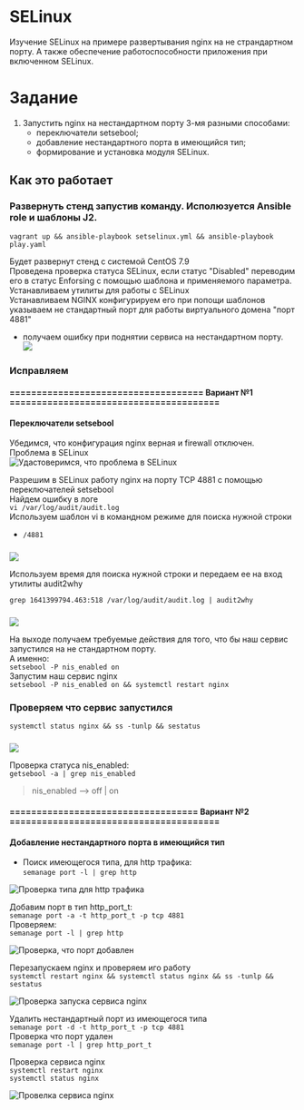 # SELinux
Изучение SELinux на примере развертывания nginx на не страндартном порту. А также обеспечение работоспособности приложения при включенном SELinux.

# Задание
1. Запустить nginx на нестандартном порту 3-мя разными способами: 
   - переключатели setsebool; 
   - добавление нестандартного порта в имеющийся тип; 
   - формирование и установка модуля SELinux.
## Как это работает
### Развернуть стенд запустив команду. Исполюзуется Ansible role и шаблоны J2.
    vagrant up && ansible-playbook setselinux.yml && ansible-playbook play.yaml
Будет развернут стенд с системой CentOS 7.9 \
Проведена проверка статуса SELinux, если статус "Disabled" переводим его в статус Enforsing с помощью шаблона и применяемого параметра. \
Устанавливаем утилиты для работы с SELinux \
Устанавливаем NGINX конфигурируем его при попощи шаблонов указываем не стандартный порт для работы виртуального домена "порт 4881"
- получаем ошибку при поднятии сервиса на нестандартном порту. \
![](https://github.com/vedoff/selinux/blob/main/pict/Screenshot%20from%202022-01-05%2018-26-20.png)

### Исправляем
####  ==================================== Вариант №1 =======================================
#### Переключатели setsebool
  Убедимся, что конфигурация nginx верная и firewall отключен. Проблема в SELinux \
  ![Удастоверимся, что проблема в SELinux](https://github.com/vedoff/selinux/blob/main/pict/Screenshot%20from%202022-01-05%2018-55-00.png)

Разрешим в SELinux работу nginx на порту TCP 4881 c помощью
переключателей setsebool \
Найдем ошибку в логе \
`vi /var/log/audit/audit.log` \
Используем шаблон vi в командном режиме для поиска нужной строки 
- `/4881`
###
![](https://github.com/vedoff/selinux/blob/main/pict/Screenshot%20from%202022-01-05%2018-59-14.png)

Используем время для поиска нужной строки и передаем ее на вход утилиты audit2why

`grep 1641399794.463:518 /var/log/audit/audit.log | audit2why`
###
![](https://github.com/vedoff/selinux/blob/main/pict/Screenshot%20from%202022-01-05%2019-01-47.png)

На выходе получаем требуемые действия для того, что бы наш сервис запустился на не стандартном порту. \
А именно: \
`setsebool -P nis_enabled on` \
Запустим наш сервис nginx \
`setsebool -P nis_enabled on && systemctl restart nginx`
### Проверяем что сервис запустился
`systemctl status nginx && ss -tunlp && sestatus`
###
![](https://github.com/vedoff/selinux/blob/main/pict/Screenshot%20from%202022-01-05%2019-58-05.png)

Проверка статуса nis_enabled: \
`getsebool -a | grep nis_enabled`
> nis_enabled --> off | on

#### =================================== Вариант №2 =======================================

#### Добавление нестандартного порта в имеющийся тип
- Поиск имеющегося типа, для http трафика: \
`semanage port -l | grep http `

![Проверка типа для http трафика](https://github.com/vedoff/selinux/blob/main/pict/Screenshot%20from%202022-01-05%2020-22-20.png)

Добавим порт в тип http_port_t: \
`semanage port -a -t http_port_t -p tcp 4881` \
Проверяем: \
`semanage port -l | grep http `

![Проверка, что порт добавлен](https://github.com/vedoff/selinux/blob/main/pict/Screenshot%20from%202022-01-05%2020-32-46.png)

Перезапускаем nginx и проверяем иго работу \
`systemctl restart nginx && systemctl status nginx && ss -tunlp && sestatus`

![Проверка запуска сервиса nginx](https://github.com/vedoff/selinux/blob/main/pict/Screenshot%20from%202022-01-05%2020-35-13.png)

Удалить нестандартный порт из имеющегося типа \
`semanage port -d -t http_port_t -p tcp 4881` \
Проверка что порт удален \
`semanage port -l | grep http_port_t` 

Проверка сервиса nginx \
`systemctl restart nginx` \
`systemctl status nginx`

![Провелка сервиса nginx](https://github.com/vedoff/selinux/blob/main/pict/Screenshot%20from%202022-01-05%2020-54-55.png)




